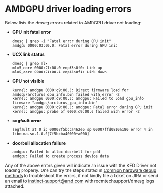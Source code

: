 # **AMDGPU driver loading errors**

Below lists the dmseg errors related to AMDGPU driver not loading:

-   **GPU init fatal error**
   
    ```
    dmesg | grep -i "Fatal error during GPU init"
    amdgpu 0000:03:00.0: Fatal error during GPU init
    ```
-   **UCX link status**

    ```
    dmesg | grep mlx
    mlx5_core 0000:21:00.0 enp33s0f0: Link up
    mlx5_core 0000:21:00.1 enp33s0f1: Link down
    ```
-   **GPU not visible**

    ```
    kernel: amdgpu 0000:c9:00.0: Direct firmware load for amdgpu/arcturus_gpu_info.bin failed with error -2 
    kernel: amdgpu 0000:c9:00.0: amdgpu: Failed to load gpu_info firmware "amdgpu/arcturus_gpu_info.bin" 
    kernel: amdgpu 0000:c9:00.0: amdgpu: Fatal error during GPU init 
    kernel: amdgpu: probe of 0000:c9:00.0 failed with error -2 
    ``` 
-   **segfault error**

    ```
    segfault at 0 ip 00007f5bcba462e5 sp 00007ffd0810a180 error 4 in libnuma.so.1.0.0[7f5bcba40000+a000]
    ```

-   **doorbell allocation failure**

    ```
    amdgpu: Failed to alloc doorbell for pdd
    amdgpu: Failed to create process device data
    ```

Any of the above errors given will indicate an issue with the KFD Driver not loading properly. One can try the steps stated in [Common hardware debug methods](./Common_hardware_debug_methods.md) to troubleshoot the errors, if not kindly file a ticket on JIRA or send an email to <instinct-support@amd.com> with rocmtechsupport/dmesg logs attached.


